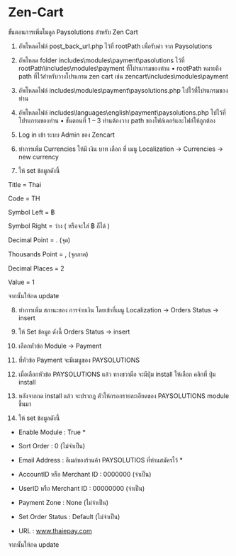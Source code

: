 # Zen-Cart
ขั้นตอนการเพิ่มโมดูล Paysolutions สำหรับ Zen Cart


1.	อัพโหลดไฟล์ post_back_url.php ไว้ที่ rootPath เพื่อรับค่า จาก Paysolutions

2.	อัพโหลด folder includes\modules\payment\pasolutions ไว้ที่ rootPath\includes\modules\payment ที่โปรแกรมของท่าน
•	rootPath หมายถึง path ที่ไว้สำหรับวางโปรแกรม zen cart เช่น zencart\includes\modules\payment

3.	อัพโหลดไฟล์ includes\modules\payment\paysolutions.php ไปไว้ที่โปรแกรมของท่าน

4.	อัพโหลดไฟล์ includes\languages\english\payment\paysolutions.php ไปไว้ที่โปรแกรมของท่าน
•	ขั้นตอนที่ 1 – 3 ท่านต้องวาง path ของโฟล์เดอร์และไฟล์ให้ถูกต้อง

5.	Log in เข้า ระบบ Admin ของ Zencart 

6.	 ทำการเพิ่ม Currencies ให้มี เงิน บาท   เลือก ที่ เมนู  Localization -> Currencies -> new currency

7.	ให้ set ข้อมูลดังนี้

Title   =  Thai

Code  =  TH

Symbol Left   =   ฿

Symbol  Right  = ว่าง  ( หรือจะใส่ ฿ ก็ได้ )

Decimal Point  =   . (จุด)

Thousands Point  =  ,  (จุลภาค)

Decimal Places  = 2

Value  =  1

จากนั้นให้กด update 

8.	ทำการเพิ่ม สถานะของ การจ่ายเงิน  โดยเข้าที่เมนู Localization -> Orders Status -> insert

9.	 ให้ Set ข้อมูล ดังนี้  Orders Status -> insert

10.	เลือกหัวข้อ  Module  ->  Payment  

11.	ที่หัวข้อ  Payment จะมีเมนูของ PAYSOLUTIONS 

12.	 เมื่อเลือกหัวข้อ  PAYSOLUTIONS แล้ว ทางขวามือ จะมีปุ่ม install ให้เลือก  คลิกที่ ปุ่ม install  

13.	หลังจากกด install แล้ว จะปรากฎ ตัวให้กรอกรายละเอียดของ PAYSOLUTIONS module ขึ้นมา

14.	ให้ set ข้อมูลดังนี้

-	Enable Module : True *

-	Sort Order : 0 (ไม่จำเป็น)

-	Email Address : อีเมล์ของร้านค้า PAYSOLUTIOS ที่ท่านสมัครไว้ *

-	AccountID หรือ Merchant ID : 0000000 (จำเป็น) 

-	UserID หรือ Merchant ID : 00000000 (จำเป็น)

-	Payment Zone : None (ไม่จำเป็น)

-	Set Order Status : Default (ไม่จำเป็น)

-	URL : www.thaiepay.com

จากนั้นให้กด update 

 

